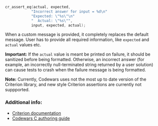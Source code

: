 ```c
cr_assert_eq(actual, expected,
            "Incorrect answer for input = %d\n"
            "Expected: \"%s\"\n"
            "  Actual: \"%s\"", 
            input, expected, actual);
```

When a custom message is provided, it completely replaces the default message. User has to provide all required information, like `expected` and `actual` values etc.

**Important:** If the `actual` value is meant be printed on failure, it should be sanitized before being formatted. Otherwise, an incorrect answer (for example, an incorrectly null-terminated string returned by a user solution) can cause tests to crash when the failure message is being formatted.

**Note:** Currently, Codewars uses not the most up to date version of the Criterion library, and new style Criterion assertions are currently not suppported.

### Additional info:

- [Criterion documentation](https://criterion.readthedocs.io/en/master/assert_old.html#old-assertions-ref)
- [Codewars C authoring guide](https://docs.codewars.com/languages/c/authoring#calling-assertions)